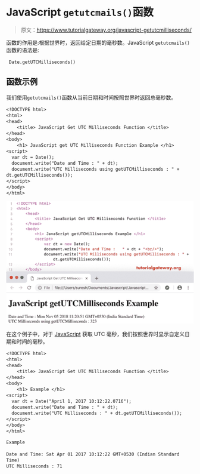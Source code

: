 # JavaScript `getutcmails()`函数

> 原文：<https://www.tutorialgateway.org/javascript-getutcmilliseconds/>

函数的作用是:根据世界时，返回给定日期的毫秒数。JavaScript `getutcmails()`函数的语法是:

```
 Date.getUTCMilliseconds()
```

## 函数示例

我们使用`getutcmails()`函数从当前日期和时间按照世界时返回总毫秒数。

```
<!DOCTYPE html>
<html>
<head>
    <title> JavaScript Get UTC Milliseconds Function </title>
</head>
<body>
    <h1> JavaScript get UTC Milliseconds Function Example </h1>
<script>
  var dt = Date();  
  document.write("Date and Time : " + dt);
  document.write("UTC Milliseconds using getUTCMilliseconds : " + dt.getUTCMilliseconds());
</script>
</body>
</html>
```

![JavaScript getUTCMilliseconds 1](img/f7e8fcbb0cb231446255295d40185ac6.png)

在这个例子中，对于 [JavaScript](https://www.tutorialgateway.org/javascript/) 获取 UTC 毫秒，我们按照世界时显示自定义日期和时间的毫秒。

```
<!DOCTYPE html>
<html>
<head>
    <title> JavaScript Get UTC Milliseconds Function </title>
</head>
<body>
    <h1> Example </h1>
<script>
  var dt = Date("April 1, 2017 10:12:22.0716");
  document.write("Date and Time : " + dt);
  document.write("UTC Milliseconds : " + dt.getUTCMilliseconds());
</script>
</body>
</html>
```

```
Example

Date and Time: Sat Apr 01 2017 10:12:22 GMT+0530 (Indian Standard Time)
UTC Milliseconds : 71
```